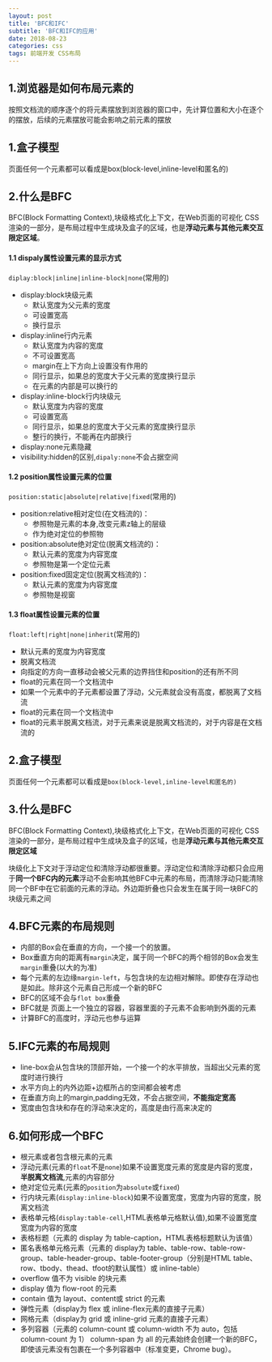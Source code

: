 ```yaml
---
layout: post
title: 'BFC和IFC'
subtitle: 'BFC和IFC的应用'
date: 2018-08-23
categories: css
tags: 前端开发 CSS布局
---
```


## 1.浏览器是如何布局元素的
按照文档流的顺序逐个的将元素摆放到浏览器的窗口中，先计算位置和大小在逐个的摆放，后续的元素摆放可能会影响之前元素的摆放
## 1.盒子模型
页面任何一个元素都可以看成是box(block-level,inline-level和匿名的)
## 2.什么是BFC
BFC(Block Formatting Context),块级格式化上下文，在Web页面的可视化 CSS渲染的一部分，是布局过程中生成块及盒子的区域，也是**浮动元素与其他元素交互限定区域**。
#### 1.1 dispaly属性设置元素的显示方式
```diplay:block|inline|inline-block|none```(常用的)   
- display:block块级元素
    - 默认宽度为父元素的宽度
    - 可设置宽高
    - 换行显示
- display:inline行内元素
    - 默认宽度为内容的宽度
    - 不可设置宽高
    - margin在上下方向上设置没有作用的
    - 同行显示，如果总的宽度大于父元素的宽度换行显示
    - 在元素的内部是可以换行的
- display:inline-block行内块级元
    - 默认宽度为内容的宽度
    - 可设置宽高
    - 同行显示，如果总的宽度大于父元素的宽度换行显示
    - 整行的换行，不能再在内部换行
- display:none元素隐藏
- visibility:hidden的区别,```dipaly:none```不会占据空间

#### 1.2 position属性设置元素的位置
```position:static|absolute|relative|fixed```(常用的)   
- position:relative相对定位(在文档流的)：
    - 参照物是元素的本身,改变元素z轴上的层级
    - 作为绝对定位的参照物
- position:absolute绝对定位(脱离文档流的)：
    - 默认元素的宽度为内容宽度
    - 参照物是第一个定位元素
- position:fixed固定定位(脱离文档流的)：
    - 默认元素的宽度为内容宽度
    - 参照物是视窗

#### 1.3 float属性设置元素的位置
```float:left|right|none|inherit```(常用的)   
- 默认元素的宽度为内容宽度
- 脱离文档流
- 向指定的方向一直移动会被父元素的边界挡住和position的还有所不同
- float的元素在同一个文档流中
- 如果一个元素中的子元素都设置了浮动，父元素就会没有高度，都脱离了文档流
- float的元素在同一个文档流中
- float的元素半脱离文档流，对于元素来说是脱离文档流的，对于内容是在文档流的

## 2.盒子模型
页面任何一个元素都可以看成是```box(block-level,inline-level和匿名的)```
## 3.什么是BFC
BFC(Block Formatting Context),块级格式化上下文，在Web页面的可视化 CSS渲染的一部分，是布局过程中生成块及盒子的区域，也是**浮动元素与其他元素交互限定区域**


块级化上下文对于浮动定位和清除浮动都很重要。浮动定位和清除浮动都只会应用于**同一个BFC内的元素**浮动不会影响其他BFC中元素的布局，而清除浮动只能清除同一个BF中在它前面的元素的浮动。外边距折叠也只会发生在属于同一块BFC的块级元素之间
## 4.BFC元素的布局规则
- 内部的Box会在垂直的方向，一个接一个的放置。
- Box垂直方向的距离有```margin```决定，属于同一个BFC的两个相邻的Box会发生```margin```重叠(以大的为准)
- 每个元素的左边缘```margin-left```，与包含块的左边相对解除。即使存在浮动也是如此。除非这个元素自己形成一个新的BFC
- BFC的区域不会与```flot box```重叠
- BFC就是 页面上一个独立的容器，容器里面的子元素不会影响到外面的元素
- 计算BFC的高度时，浮动元也参与运算

## 5.IFC元素的布局规则
- line-box会从包含块的顶部开始，一个接一个的水平排放，当超出父元素的宽度时进行换行
- 水平方向上的内外边距+边框所占的空间都会被考虑
- 在垂直方向上的margin,padding无效，不会占据空间，**不能指定宽高**
- 宽度由包含块和存在的浮动来决定的，高度是由行高来决定的

## 6.如何形成一个BFC
- 根元素或者包含根元素的元素
- 浮动元素(元素的```float```不是```none```)如果不设置宽度元素的宽度是内容的宽度，**半脱离文档流**,元素的内容部分
- 绝对定位元素(元素的```position```为```absolute```或```fixed```)
- 行内块元素(```display:inline-block```)如果不设置宽度，宽度为内容的宽度，脱离文档流
- 表格单元格(```display:table-cell```,HTML表格单元格默认值),如果不设置宽度宽度为内容的宽度
- 表格标题（元素的 display 为 table-caption，HTML表格标题默认为该值）
- 匿名表格单元格元素（元素的 display为 table、table-row、table-row-group、table-header-group、table-footer-group（分别是HTML table、row、tbody、thead、tfoot的默认属性）或 inline-table）
- overflow 值不为 visible 的块元素
- display 值为 flow-root 的元素
- contain 值为 layout、content或 strict 的元素
- 弹性元素（display为 flex 或 inline-flex元素的直接子元素）
- 网格元素（display为 grid 或 inline-grid 元素的直接子元素）
- 多列容器（元素的 column-count 或 column-width 不为 auto，包括 column-count 为 1）
column-span 为 all 的元素始终会创建一个新的BFC，即使该元素没有包裹在一个多列容器中（标准变更，Chrome bug）。






	
